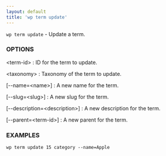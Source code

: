 ```yaml
---
layout: default
title: 'wp term update'
---
```


`wp term update` - Update a term.

### OPTIONS

&lt;term-id&gt;
: ID for the term to update.

&lt;taxonomy&gt;
: Taxonomy of the term to update.

[\--name=&lt;name&gt;]
: A new name for the term.

[\--slug=&lt;slug&gt;]
: A new slug for the term.

[\--description=&lt;description&gt;]
: A new description for the term.

[\--parent=&lt;term-id&gt;]
: A new parent for the term.

### EXAMPLES

    wp term update 15 category --name=Apple

